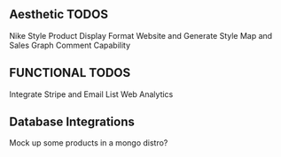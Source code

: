 


## Aesthetic TODOS
  Nike Style Product Display
  Format Website and Generate Style
  Map and Sales Graph
  Comment Capability

## FUNCTIONAL TODOS
  Integrate Stripe and Email List
  Web Analytics

## Database Integrations
  Mock up some products in a mongo distro?